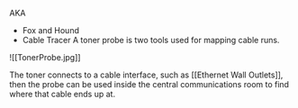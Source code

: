 AKA
- Fox and Hound
- Cable Tracer
A toner probe is two tools used for mapping cable runs.

![[TonerProbe.jpg]]

The toner connects to a cable interface, such as [[Ethernet Wall Outlets]], then the probe can be used inside the central communications room to find where that cable ends up at.